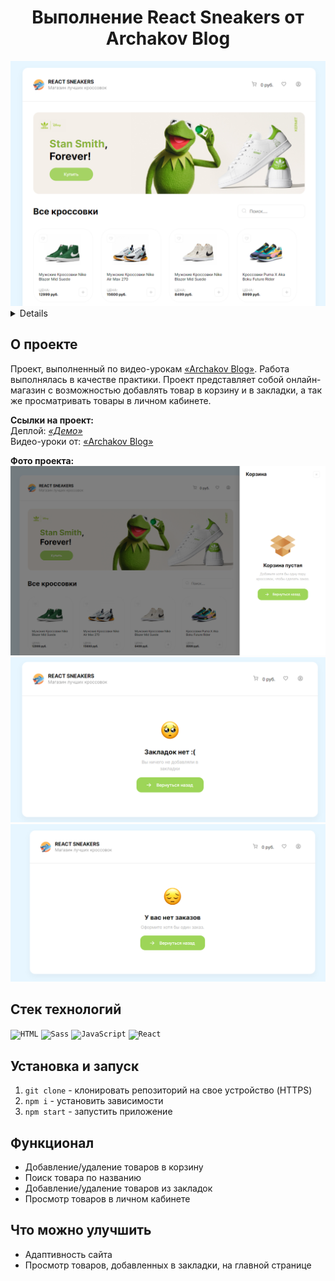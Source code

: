 <h1 align="center">Выполнение React Sneakers от Archakov Blog</h1>

<div align="center">
    <img width="575" alt="Фото проекта" src="./public/git-img/project.png">
</div>

<a name="summary">
  <details>
    <summary>Оглавление</summary>
    <ol>
      <li><a href="#project-description">Описание проекта</a></li>
      <li><a href="#technologies">Стек технологий</a></li>
      <li><a href="#installation">Установка и запуск приложения в локальном репозитории</a></li>
      <li><a href="#functionality">Функционал</a></li>
      <li><a href="#enhancement">Что можно улучшить</a></li>
    </ol>
  </details>
</a>

<a name="project-description"><h2>О проекте</h2></a>
Проект, выполненный по видео-урокам <a href="https://www.youtube.com/@ArchakovBlog">&laquo;Archakov Blog&raquo;</a>. Работа выполнялась в качестве практики. Проект представляет собой онлайн-магазин с возможностью добавлять товар в корзину и в закладки, а так же просматривать товары в личном кабинете. 

<b>Ссылки на проект:</b>
<br>
Деплой: <i><a href="">&laquo;Демо&raquo;</a></i>
<br>
Видео-уроки от: <a href="https://www.youtube.com/@ArchakovBlog">&laquo;Archakov Blog&raquo;</a>
<br>

<b>Фото проекта:</b>
<br>
<img width="575" alt="Фото проекта" src="./public/git-img/cart-project.png">
<img width="575" alt="Фото проекта" src="./public/git-img/favorite-project.png">
<img width="575" alt="Фото проекта" src="./public/git-img/profile-project.png">


<a name="technologies"><h2>Стек технологий</h2></a>
<div align="left">
	<code><img width="50" src="https://user-images.githubusercontent.com/25181517/192158954-f88b5814-d510-4564-b285-dff7d6400dad.png" alt="HTML" title="HTML"/></code>
	<code><img width="50" src="https://user-images.githubusercontent.com/25181517/192158956-48192682-23d5-4bfc-9dfb-6511ade346bc.png" alt="Sass" title="Sass"/></code>
	<code><img width="50" src="https://user-images.githubusercontent.com/25181517/117447155-6a868a00-af3d-11eb-9cfe-245df15c9f3f.png" alt="JavaScript" title="JavaScript"/></code>
	<code><img width="50" src="https://user-images.githubusercontent.com/25181517/183897015-94a058a6-b86e-4e42-a37f-bf92061753e5.png" alt="React" title="React"/></code>
</div>


<a name="installation"><h2>Установка и запуск</h2></a>
1. `git clone` - клонировать репозиторий на свое устройство (HTTPS)
2. `npm i` - установить зависимости
3. `npm start` - запустить приложение



<a name="functionality"><h2>Функционал</h2></a>
- Добавление/удаление товаров в корзину
- Поиск товара по названию
- Добавление/удаление товаров из закладок
- Просмотр товаров в личном кабинете


<a name="enhancement"><h2>Что можно улучшить</h2></a>
- Адаптивность сайта
- Просмотр товаров, добавленных в закладки, на главной странице
